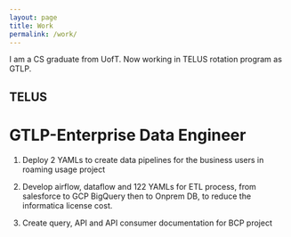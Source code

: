 ```yaml
---
layout: page
title: Work
permalink: /work/
---
```

I am a CS graduate from UofT. Now working in TELUS rotation program as GTLP.

## TELUS

# GTLP-Enterprise Data Engineer                           
1. Deploy 2 YAMLs to create data pipelines for the business users in roaming usage project

2. Develop airflow, dataflow and 122 YAMLs for ETL process, from salesforce to GCP BigQuery then to Onprem DB, to reduce the informatica license cost.

3. Create  query, API and API consumer documentation for BCP project
